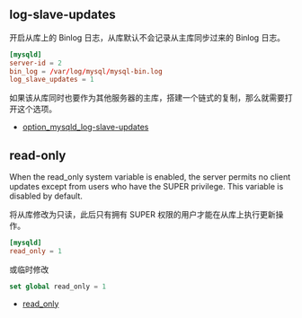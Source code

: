 ## log-slave-updates

开启从库上的 Binlog 日志，从库默认不会记录从主库同步过来的 Binlog 日志。

```cnf
[mysqld]
server-id = 2
bin_log = /var/log/mysql/mysql-bin.log
log_slave_updates = 1
```

如果该从库同时也要作为其他服务器的主库，搭建一个链式的复制，那么就需要打开这个选项。

- [option_mysqld_log-slave-updates](https://dev.mysql.com/doc/refman/5.7/en/replication-options-slave.html#option_mysqld_log-slave-updates)

## read-only

When the read_only system variable is enabled, the server permits no client updates except from users who have the SUPER privilege. This variable is disabled by default.

将从库修改为只读，此后只有拥有 SUPER 权限的用户才能在从库上执行更新操作。

```cnf
[mysqld]
read_only = 1
```

或临时修改

```sql
set global read_only = 1
```

- [read_only](https://dev.mysql.com/doc/refman/5.7/en/server-system-variables.html#sysvar_read_only)

